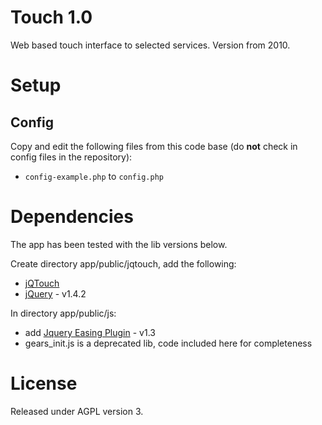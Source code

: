 Touch 1.0
=========

Web based touch interface to selected services. Version from 2010.

Setup
=====

## Config

Copy and edit the following files from this code base (do __not__ check in config files in the repository):
  * `config-example.php` to `config.php`

Dependencies
============

The app has been tested with the lib versions below.

Create directory app/public/jqtouch, add the following:
* [jQTouch](https://github.com/senchalabs/jQTouch)
* [jQuery](http://code.jquery.com/jquery-1.4.2.min.js) - v1.4.2

In directory app/public/js:
* add [Jquery Easing Plugin](http://gsgd.co.uk/sandbox/jquery/easing/) - v1.3
* gears_init.js is a deprecated lib, code included here for completeness

License
=======

Released under AGPL version 3.





